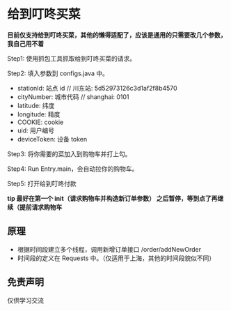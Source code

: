 # 给到叮咚买菜

**目前仅支持给到叮咚买菜，其他的懒得适配了，应该是通用的只需要改几个参数，我自己用不着**

Step1: 使用抓包工具抓取给到叮咚买菜的请求。

Step2: 填入参数到 configs.java 中。

- stationId: 站点 id  // 川东站: 5d52973126c3d1af2f8b4570
- cityNumber: 城市代码 // shanghai: 0101
- latitude: 纬度
- longitude: 精度
- COOKIE: cookie
- uid: 用户编号
- deviceToken: 设备 token

Step3: 将你需要的菜加入到购物车并打上勾。

Step4: Run Entry.main，会自动拉你的购物车。

Step5: 打开给到叮咚付款

**tip 最好在第一个 init（请求购物车并构造新订单参数） 之后暂停，等到点了再继续（提前请求购物车**

## 原理

- 根据时间段建立多个线程，调用新增订单接口 /order/addNewOrder
- 时间段的定义在 Requests 中。（仅适用于上海，其他的时间段貌似不同）

## 免责声明

仅供学习交流
